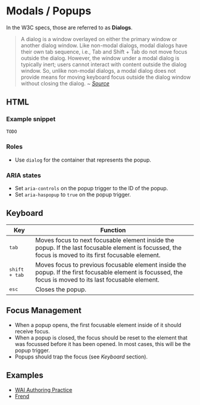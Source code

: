 # Modals / Popups
In the W3C specs, those are referred to as **Dialogs**.
> A dialog is a window overlayed on either the primary window or another dialog window. Like non-modal dialogs, modal dialogs have their own tab sequence, i.e., Tab and Shift + Tab do not move focus outside the dialog. However, the window under a modal dialog is typically inert; users cannot interact with content outside the dialog window. So, unlike non-modal dialogs, a modal dialog does not provide means for moving keyboard focus outside the dialog window without closing the dialog.
~ *[Source](https://www.w3.org/TR/wai-aria-practices-1.1/#dialog_modal)*

## HTML
### Example snippet
```html
TODO
```

### Roles
- Use `dialog` for the container that represents the popup.

### ARIA states
- Set `aria-controls` on the popup trigger to the ID of the popup.
- Set `aria-haspopup` to `true` on the popup trigger.

## Keyboard
| Key | Function |
|------------------|--------------------------------------------------------------------------------------------------------------------------------------------------------|
| <kbd>tab</kbd> | Moves focus to next focusable element inside the popup. If the last focusable element is focussed, the focus is moved to its first focusable element. |
| <kbd>shift + tab</kbd> | Moves focus to previous focusable element inside the popup. If the first focusable element is focussed, the focus is moved to its last focusable element. |
| <kbd>esc</kbd> | Closes the popup. |

## Focus Management
- When a popup opens, the first focusable element inside of it should receive focus.
- When a popup is closed, the focus should be reset to the element that was focussed before it has been opened. In most cases, this will be the popup trigger.
- Popups should trap the focus (see *Keyboard* section).

## Examples
- [WAI Authoring Practice](https://www.w3.org/TR/wai-aria-practices-1.1/examples/tabs/tabs.html)
- [Frend](https://frend.co/components/dialogmodal/)
